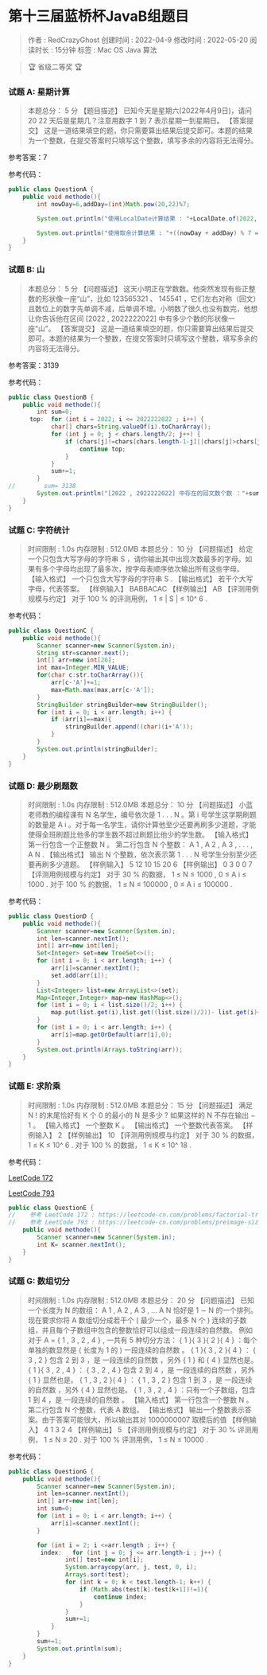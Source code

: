 # 第十三届蓝桥杯JavaB组题目
> 作者 : RedCrazyGhost
> 创建时间 : 2022-04-9 
> 修改时间 : 2022-05-20
> 阅读时长 : 15分钟
> 标签 :  <span class="badge bg-secondary">Mac OS</span> <span class="badge bg-primary">Java</span> <span class="badge bg-black">算法</span>

> 🏆 省级二等奖 🏆 

### 试题 A: 星期计算
>本题总分： 5 分
> 【题目描述】
> 已知今天是星期六(2022年4月9日)，请问 20 22 天后是星期几？注意用数字 1 到 7 表示星期一到星期日。
> 【答案提交】
> 这是一道结果填空的题，你只需要算出结果后提交即可。本题的结果为一个整数，在提交答案时只填写这个整数，填写多余的内容将无法得分。

参考答案：7

参考代码：
```java
public class QuestionA {
    public void methode(){
        int nowDay=6,addDay=(int)Math.pow(20,22)%7;

        System.out.println("使用LocalDate计算结果 : "+LocalDate.of(2022, 4, 9).plusDays((int) Math.pow(20, 22)).getDayOfWeek().getValue());

        System.out.println("使用取余计算结果 : "+((nowDay + addDay) % 7 == 0 ? 7 : (nowDay + addDay) % 7));
    }
}
```

### 试题 B: 山
>本题总分： 5 分
>【问题描述】
> 这天小明正在学数数。他突然发现有些正整数的形状像一座“山”，比如 123565321 、 145541 ，它们左右对称（回文）且数位上的数字<kbd>先单调不减，后单调不增</kbd>。小明数了很久也没有数完，他想让你告诉他在区间 [2022 , 2022222022] 中有多少个数的形状像一座“山”。
>【答案提交】
> 这是一道结果填空的题，你只需要算出结果后提交即可。本题的结果为一个整数，在提交答案时只填写这个整数，填写多余的内容将无法得分。

参考答案：3139

参考代码：
```java
public class QuestionB {
    public void methode(){
        int sum=0;
      top:  for (int i = 2022; i <= 2022222022 ; i++) {
            char[] chars=String.valueOf(i).toCharArray();
            for (int j = 0; j < chars.length/2; j++) {
                if (chars[j]!=chars[chars.length-1-j]||chars[j]>chars[j+1]){
                    continue top;
                }
            }
            sum+=1;
        }
//        sum= 3138
        System.out.println("[2022 , 2022222022] 中存在的回文数个数 ："+sum);
    }
}
```

### 试题 C: 字符统计
> 时间限制 : 1.0s 内存限制 : 512.0MB 本题总分： 10 分
>【问题描述】
> 给定一个只包含大写字母的字符串 S ，请你输出其中出现次数最多的字母。如果有多个字母均出现了最多次，按字母表顺序依次输出所有这些字母。
>【输入格式】
> 一个只包含大写字母的字符串 S .
>【输出格式】
> 若干个大写字母，代表答案。
>【样例输入】
> BABBACAC
>【样例输出】
> AB
>【评测用例规模与约定】
> 对于 100 % 的评测用例， 1 ≤ | S | ≤ 10^ 6 .

参考代码：
```java
public class QuestionC {
    public void methode(){
        Scanner scanner=new Scanner(System.in);
        String str=scanner.next();
        int[] arr=new int[26];
        int max=Integer.MIN_VALUE;
        for(char c:str.toCharArray()){
            arr[c-'A']+=1;
            max=Math.max(max,arr[c-'A']);
        }
        StringBuilder stringBuilder=new StringBuilder();
        for (int i = 0; i < arr.length; i++) {
            if (arr[i]==max){
                stringBuilder.append((char)(i+'A'));
            }
        }
        System.out.println(stringBuilder);
    }
}
```

### 试题 D: 最少刷题数
> 时间限制 : 1.0s 内存限制 : 512.0MB 本题总分： 10 分
>【问题描述】
> 小蓝老师教的编程课有 N 名学生，编号依次是 1 . . . N 。第 i 号学生这学期刷题的数量是 A i 。对于每一名学生，请你计算他至少还要再刷多少道题，才能使得全班刷题比他多的学生数不超过刷题比他少的学生数。
>【输入格式】
> 第一行包含一个正整数 N 。
> 第二行包含 N 个整数： A 1 , A 2 , A 3 , . . . , A N .
>【输出格式】
> 输出 N 个整数，依次表示第 1 . . . N 号学生分别至少还要再刷多少道题。
>【样例输入】
> 5
> 12 10 15 20 6
>【样例输出】
> 0 3 0 0 7
>【评测用例规模与约定】
> 对于 30 % 的数据， 1 ≤ N ≤ 1000 , 0 ≤ A i ≤ 1000 .
> 对于 100 % 的数据， 1 ≤ N ≤ 100000 , 0 ≤ A i ≤ 100000 .

参考代码：
```java
public class QuestionD {
    public void methode(){
        Scanner scanner=new Scanner(System.in);
        int len=scanner.nextInt();
        int[] arr=new int[len];
        Set<Integer> set=new TreeSet<>();
        for (int i = 0; i < arr.length; i++) {
            arr[i]=scanner.nextInt();
            set.add(arr[i]);
        }
        List<Integer> list=new ArrayList<>(set);
        Map<Integer,Integer> map=new HashMap<>();
        for (int i = 0; i < list.size()/2; i++) {
            map.put(list.get(i),list.get((list.size()/2))- list.get(i)+1);
        }
        for (int i = 0; i < arr.length; i++) {
            arr[i]=map.getOrDefault(arr[i],0);
        }
        System.out.println(Arrays.toString(arr));
    }
}
```

### 试题 E: 求阶乘
> 时间限制 : 1.0s 内存限制 : 512.0MB 本题总分： 15 分
>【问题描述】
> 满足 N ! 的末尾恰好有 K 个 0 的最小的 N 是多少 ? 如果这样的 N 不存在输出 − 1 。
>【输入格式】
> 一个整数 K 。
>【输出格式】
> 一个整数代表答案。
>【样例输入】
> 2
>【样例输出】
> 10
>【评测用例规模与约定】
> 对于 30 % 的数据， 1 ≤ K ≤ 10^ 6 .
> 对于 100 % 的数据， 1 ≤ K ≤ 10^ 18 .

参考代码：

[LeetCode 172](https://leetcode-cn.com/problems/factorial-trailing-zeroes/)

[LeetCode 793](https://leetcode-cn.com/problems/preimage-size-of-factorial-zeroes-function/)
```java
public class QuestionE {
//    参考 LeetCode 172 : https://leetcode-cn.com/problems/factorial-trailing-zeroes/
//    参考 LeetCode 793 : https://leetcode-cn.com/problems/preimage-size-of-factorial-zeroes-function/
    public void methode(){
        Scanner scanner=new Scanner(System.in);
        int K= scanner.nextInt();
    }
}
```

### 试题 G: 数组切分
> 时间限制 : 1.0s 内存限制 : 512.0MB 本题总分： 20 分
>【问题描述】
> 已知一个长度为 N 的数组： A 1 , A 2 , A 3 , ... A N 恰好是 1 ∼ N 的一个排列。现在要求你将 A 数组切分成若干个 ( 最少一个，最多 N 个 ) 连续的子数组，并且每个子数组中包含的整数恰好可以组成一段连续的自然数。
>例如对于 A = { 1 , 3 , 2 , 4 } , 一共有 5 种切分方法：
>{ 1 }{ 3 }{ 2 }{ 4 } ：每个单独的数显然是 ( 长度为 1 的 ) 一段连续的自然数 。
>{ 1 }{ 3 , 2 }{ 4 } ： { 3 , 2 } 包含 2 到 3 ，是 一段连续的自然数 ，另外 { 1 } 和 { 4 } 显然也是。
>{ 1 }{ 3 , 2 , 4 } ： { 3 , 2 , 4 } 包含 2 到 4 ，是 一段连续的自然数 ，另外 { 1 } 显然也是。
>{ 1 , 3 , 2 }{ 4 } ： { 1 , 3 , 2 } 包含 1 到 3 ，是 一段连续的自然数 ，另外 { 4 } 显然也是。
>{ 1 , 3 , 2 , 4 } ：只有一个子数组，包含 1 到 4 ，是 一段连续的自然数 。
>【输入格式】
> 第一行包含一个整数 N 。第二行包含 N 个整数，代表 A 数组。
>【输出格式】
> 输出一个整数表示答案。由于答案可能很大，所以输出其对 1000000007 取模后的值
>【样例输入】
> 4
> 1 3 2 4
>【样例输出】
> 5
>【评测用例规模与约定】
> 对于 30 % 评测用例， 1 ≤ N ≤ 20 .
> 对于 100 % 评测用例， 1 ≤ N ≤ 10000 .

参考代码：
```java
public class QuestionG {
    public void methode(){
        Scanner scanner=new Scanner(System.in);
        int len=scanner.nextInt();
        int[] arr=new int[len];
        int sum=0;
        for (int i = 0; i < arr.length; i++) {
            arr[i]=scanner.nextInt();
        }

        for (int i = 2; i <=arr.length ; i++) {
         index:   for (int j = 0; j <= arr.length-i ; j++) {
                int[] test=new int[i];
                System.arraycopy(arr, j, test, 0, i);
                Arrays.sort(test);
                for (int k = 0; k < test.length-1; k++) {
                    if (Math.abs(test[k]-test[k+1])!=1){
                        continue index;
                    }
                }
                sum+=1;
            }
        }
        sum+=1;
        System.out.println(sum);
    }
}
```